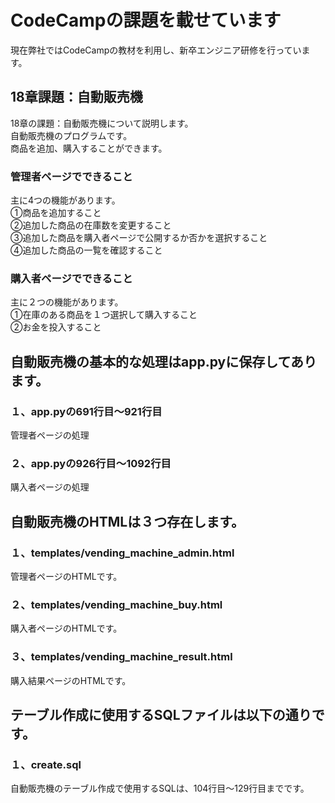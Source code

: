 # CodeCampの課題を載せています
現在弊社ではCodeCampの教材を利用し、新卒エンジニア研修を行っています。  

## 18章課題：自動販売機
18章の課題：自動販売機について説明します。  
自動販売機のプログラムです。  
商品を追加、購入することができます。  

### 管理者ページでできること  
主に4つの機能があります。  
①商品を追加すること  
②追加した商品の在庫数を変更すること  
③追加した商品を購入者ページで公開するか否かを選択すること  
④追加した商品の一覧を確認すること  

### 購入者ページでできること  
主に２つの機能があります。  
①在庫のある商品を１つ選択して購入すること  
②お金を投入すること  

## 自動販売機の基本的な処理はapp.pyに保存してあります。  
### １、app.pyの691行目〜921行目
  管理者ページの処理
### ２、app.pyの926行目〜1092行目
  購入者ページの処理

## 自動販売機のHTMLは３つ存在します。  
### １、templates/vending_machine_admin.html  
  管理者ページのHTMLです。  
### ２、templates/vending_machine_buy.html  
  購入者ページのHTMLです。  
### ３、templates/vending_machine_result.html  
  購入結果ページのHTMLです。  
  
## テーブル作成に使用するSQLファイルは以下の通りです。  
### １、create.sql  
  自動販売機のテーブル作成で使用するSQLは、104行目〜129行目までです。  

